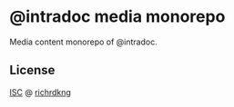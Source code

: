 # @intradoc media monorepo

Media content monorepo of @intradoc.

## License

[ISC][url-license] @ [richrdkng][url-website]

<!--- References =========================================================== -->

<!--- URLs -->
[url-website]: https://www.richrdkng.com
[url-license]: https://github.com/intradoc/intradoc/blob/master/LICENSE.md
